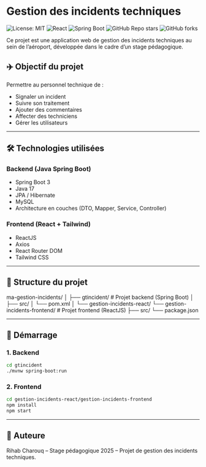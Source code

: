 # Gestion des incidents techniques

![License: MIT](https://img.shields.io/badge/License-MIT-yellow.svg)
![React](https://img.shields.io/badge/Frontend-React-blue)
![Spring Boot](https://img.shields.io/badge/Backend-SpringBoot-green)
![GitHub Repo stars](https://img.shields.io/github/stars/RihabCQ/Gestion-incidents-techniques?style=social)
![GitHub forks](https://img.shields.io/github/forks/RihabCQ/Gestion-incidents-techniques?style=social)

Ce projet est une application web de gestion des incidents techniques au sein de l’aéroport, développée dans le cadre d’un stage pédagogique.

## ✈️ Objectif du projet

Permettre au personnel technique de :
- Signaler un incident
- Suivre son traitement
- Ajouter des commentaires
- Affecter des techniciens
- Gérer les utilisateurs

---

## 🛠️ Technologies utilisées

### Backend (Java Spring Boot)
- Spring Boot 3
- Java 17
- JPA / Hibernate
- MySQL
- Architecture en couches (DTO, Mapper, Service, Controller)

### Frontend (React + Tailwind)
- ReactJS
- Axios
- React Router DOM
- Tailwind CSS

---

## 📂 Structure du projet

ma-gestion-incidents/
│
├── gtincident/                          # Projet backend (Spring Boot)
│   ├── src/
│   └── pom.xml
│
└── gestion-incidents-react/
    └── gestion-incidents-frontend/     # Projet frontend (ReactJS)
        ├── src/
        └── package.json

---

## 🚀 Démarrage

### 1. Backend
```bash
cd gtincident
./mvnw spring-boot:run
```

### 2. Frontend
```bash
cd gestion-incidents-react/gestion-incidents-frontend
npm install
npm start
```

---

## 🧠 Auteure

Rihab Charouq – Stage pédagogique 2025 – Projet de gestion des incidents techniques.
